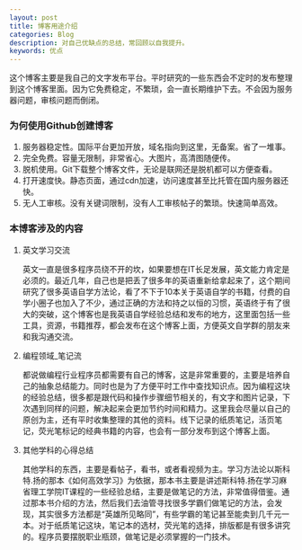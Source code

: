 ```yaml
---
layout: post
title: 博客用途介绍
categories: Blog
description: 对自己优缺点的总结，常回顾以自我提升。
keywords: 优点
---
```


这个博客主要是我自己的文字发布平台。平时研究的一些东西会不定时的发布整理到这个博客里面。因为它免费稳定，不繁琐，会一直长期维护下去。不会因为服务器问题，审核问题而倒闭。

### 为何使用Github创建博客

1. 服务器稳定性。国际平台更加开放，域名指向到这里，无备案。省了一堆事。
2. 完全免费。容量无限制，非常省心。大图片，高清图随便传。
3. 脱机使用。Git下载整个博客文件，无论是联网还是脱机都可以方便查看。
4. 打开速度快。静态页面，通过cdn加速，访问速度甚至比托管在国内服务器还快。
5. 无人工审核。没有关键词限制，没有人工审核帖子的繁琐。快速简单高效。

### 本博客涉及的内容

1. 英文学习交流

   英文一直是很多程序员绕不开的坎，如果要想在IT长足发展，英文能力肯定是必须的。最近几年，自己也是把丢了很多年的英语重新给拿起来了，这个期间研究了很多英语自学方法论，看了不下于10本关于英语自学的书籍，付费的自学小圈子也加入了不少，通过正确的方法和持之以恒的习惯，英语终于有了很大的突破，这个博客也是我英语自学经验总结和发布的地方，这里面包括一些工具，资源，书籍推荐，都会发布在这个博客上面，方便英文自学群的朋友来和我沟通交流。

2. 编程领域_笔记流

   都说做编程行业程序员都需要有自己的博客，这是非常重要的，主要是培养自己的抽象总结能力。同时也是为了方便平时工作中查找知识点。因为编程这块的经验总结，很多都是跟代码和操作步骤细节相关的，有文字和图片记录，下次遇到同样的问题，解决起来会更加节约时间和精力。这里我会尽量以自己的原创为主，还有平时收集整理的其他的资料。线下记录的纸质笔记，活页笔记，荧光笔标记的经典书籍的内容，也会有一部分发布到这个博客上面。
   
3. 其他学科的心得总结

   其他学科的东西，主要是看帖子，看书，或者看视频为主。学习方法论以斯科特.扬的那本《如何高效学习》为依据，那本书主要是讲述斯科特.扬在学习麻省理工学院IT课程的一些经验总结，主要是做笔记的方法，非常值得借鉴。通过那本书介绍的方法，然后我们去油管寻找很多学霸们做笔记的方法，会发现，其实很多方法都是“英雄所见略同”，有些学霸的笔记甚至能卖到几千元一本。对于纸质笔记这块，笔记本的选材，荧光笔的选择，排版都是有很多讲究的。程序员要摆脱职业瓶颈，做笔记是必须掌握的一门技术。

